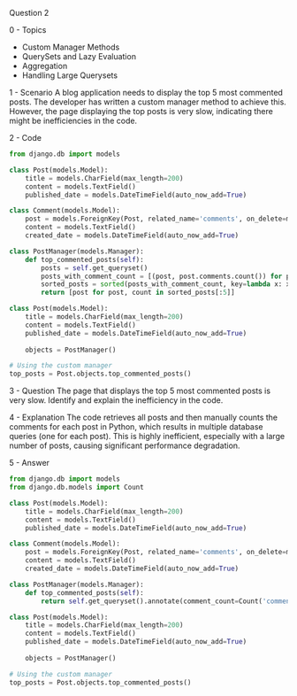 Question 2

0 - Topics
- Custom Manager Methods
- QuerySets and Lazy Evaluation
- Aggregation
- Handling Large Querysets

1 - Scenario
A blog application needs to display the top 5 most commented posts. The developer has written a custom manager method to achieve this. However, the page displaying the top posts is very slow, indicating there might be inefficiencies in the code.

2 - Code
```python
from django.db import models

class Post(models.Model):
    title = models.CharField(max_length=200)
    content = models.TextField()
    published_date = models.DateTimeField(auto_now_add=True)

class Comment(models.Model):
    post = models.ForeignKey(Post, related_name='comments', on_delete=models.CASCADE)
    content = models.TextField()
    created_date = models.DateTimeField(auto_now_add=True)

class PostManager(models.Manager):
    def top_commented_posts(self):
        posts = self.get_queryset()
        posts_with_comment_count = [(post, post.comments.count()) for post in posts]
        sorted_posts = sorted(posts_with_comment_count, key=lambda x: x[1], reverse=True)
        return [post for post, count in sorted_posts[:5]]

class Post(models.Model):
    title = models.CharField(max_length=200)
    content = models.TextField()
    published_date = models.DateTimeField(auto_now_add=True)
    
    objects = PostManager()

# Using the custom manager
top_posts = Post.objects.top_commented_posts()
```

3 - Question
The page that displays the top 5 most commented posts is very slow. Identify and explain the inefficiency in the code.

4 - Explanation
The code retrieves all posts and then manually counts the comments for each post in Python, which results in multiple database queries (one for each post). This is highly inefficient, especially with a large number of posts, causing significant performance degradation.

5 - Answer
```python
from django.db import models
from django.db.models import Count

class Post(models.Model):
    title = models.CharField(max_length=200)
    content = models.TextField()
    published_date = models.DateTimeField(auto_now_add=True)

class Comment(models.Model):
    post = models.ForeignKey(Post, related_name='comments', on_delete=models.CASCADE)
    content = models.TextField()
    created_date = models.DateTimeField(auto_now_add=True)

class PostManager(models.Manager):
    def top_commented_posts(self):
        return self.get_queryset().annotate(comment_count=Count('comments')).order_by('-comment_count')[:5]

class Post(models.Model):
    title = models.CharField(max_length=200)
    content = models.TextField()
    published_date = models.DateTimeField(auto_now_add=True)
    
    objects = PostManager()

# Using the custom manager
top_posts = Post.objects.top_commented_posts()
```
